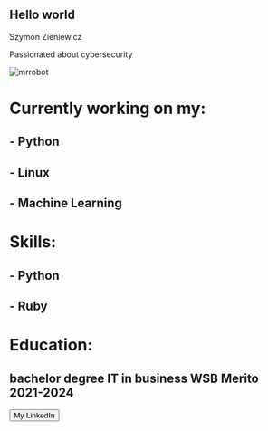 ## Hello world
Szymon Zieniewicz

Passionated about cybersecurity


![mrrobot](https://user-images.githubusercontent.com/64652568/98461315-77533c80-21ab-11eb-851f-bfc2bb511513.gif)
          
              






# Currently working on my:

## - Python
## - Linux
## - Machine Learning


# Skills:

## - Python
## - Ruby

# Education:

## bachelor degree IT in business WSB Merito 2021-2024

<a href="https://www.linkedin.com/in/szymon-zieniewicz-38345b231/" target="_blank">
  <button>My LinkedIn</button>
</a>


